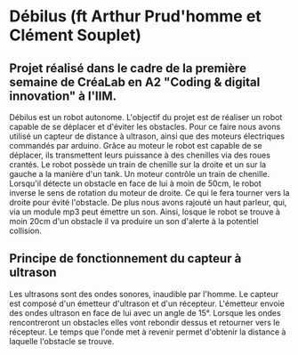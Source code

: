# Débilus (ft Arthur Prud'homme et Clément Souplet)
## Projet réalisé dans le cadre de la première semaine de CréaLab en A2 "Coding & digital innovation" à l'IIM.

Débilus est un robot autonome. L'objectif du projet est de réaliser un robot capable de se déplacer et d'éviter les obstacles.
Pour ce faire nous avons utilisé un capteur de distance à ultrason, ainsi que des moteurs électriques commandés par arduino.
Grâce au moteur le robot est capable de se déplacer, ils transmettent leurs puissance à des chenilles via des roues crantés.
Le robot possède un train de chenille sur la droite et un sur la gauche a la manière d'un tank. Un moteur contrôle un train de chenille.
Lorsqu'il détecte un obstacle en face de lui à moin de 50cm, le robot inverse le sens de rotation du moteur de droite. Ce qui le fera tourner vers la droite pour évité l'obstacle.
De plus nous avons rajouté un haut parleur, qui, via un module mp3 peut émettre un son.
Ainsi, losque le robot se trouve à moin  20cm d'un obstacle il va produire un son d'alerte à la potentiel collision.

## Principe de fonctionnement du capteur à ultrason
Les ultrasons sont des ondes sonores, inaudible par l'homme.
Le capteur est composé d'un émetteur d'ultrason et d'un récepteur.
L'émetteur envoie des ondes ultrason en face de lui avec un angle de 15°.
Lorsque les ondes rencontreront un obstacles elles vont rebondir dessus et retourner vers le récepteur.
Le temps que l'onde met à revenir permet d'obtenir la distance à laquelle l'obstacle se trouve.



